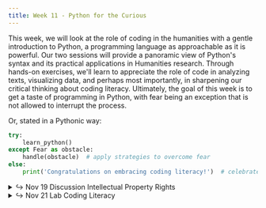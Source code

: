 ```yaml
---
title: Week 11 - Python for the Curious
---
```


This week, we will look at the role of coding in the humanities with a gentle introduction to Python, a programming language as approachable as it is powerful. Our two sessions will provide a panoramic view of Python's syntax and its practical applications in Humanities research. Through hands-on exercises, we'll learn to appreciate the role of code in analyzing texts, visualizing data, and perhaps most importantly, in sharpening our critical thinking about coding literacy. Ultimately, the goal of this week is to get a taste of programming in Python, with fear being an exception that is not allowed to interrupt the process.

Or, stated in a Pythonic way:

```python
try:
    learn_python()
except Fear as obstacle:
    handle(obstacle)  # apply strategies to overcome fear
else:
    print('Congratulations on embracing coding literacy!')  # celebrate
```

<details>
  <summary class="session-summary">
    <span class="arrow">↪</span>
    <span class="date-label">Nov 19</span>
    <span class="label label-blue">Discussion</span>
    <span class="session-title">Intellectual Property Rights</span>
  </summary>
  <div markdown="1">
- Slides (_coming soon!_)
<!-- - Pre-Class Reading (<span style="color: #FA795A;">no Perusall annotations or reflection required!</span>): -->
  <!-- - [Haggerty, Kenneth. “Intellectual Property Guidelines for the Digital Humanities.”](https://app.perusall.com/courses/introdh24/haggerty_2020_intellectual-property-guidelines-for-the-digital-humanities) _Routledge International Handbook of Research Methods in Digital Humanities_, edited by Kristen Schuster and Stuart Dunn, Routledge, 2020, pp. 428–40. -->
  <!-- - [Lerner, Ben. “The Hofmann Wobble. Wikipedia and the Problem of Historical Memory.”](https://app.perusall.com/courses/introdh24/lerner_2023_the-hofmann-wobble2-copy) _Harper’s Magazine_, vol. 347, no. 2083, Dec. 2023, pp. 23–32. -->
  <!-- - **Post your reflection in the** <a href="https://introtodh-fall2024.slack.com/archives/C07JYA7QTM0" style="color: #ee6374;">**#reflections** </a>**channel on Slack** <a style="color: #ee6374;">**no later than 11:59PM on the day before our class.**</a> -->
</div>
</details>

<details>
  <summary class="session-summary">
    <span class="arrow">↪</span>
    <span class="date-label">Nov 21</span>
    <span class="label label-red">Lab</span>
    <span class="session-title">Coding Literacy</span>
  </summary>
  <div markdown="1">
  - Notebook (_coming soon!_)
<!-- - Pre-Class Reflection: -->
  <!-- - [Schmidt, Benjamin M. “Do Digital Humanists Need to Understand Algorithms?”](https://app.perusall.com/courses/introdh24/schmidt_2016_do-digital-humanists-need-to-understand-algorithms) _Debates in the Digital Humanities_, vol. 53, 2016. -->
  <!-- - [Vee, Annette. “Introduction. Computer Programming as Literacy.”](https://app.perusall.com/courses/introdh24/vee-2017-introduction-computer-programming-as-literacy) _Coding Literacy: How Computer Programming Is Changing Writing_, The MIT Press, 2017. -->
  <!-- - **Post your reflection in the** <a href="https://introtodh-fall2024.slack.com/archives/C07JYA7QTM0" style="color: #ee6374;">**#reflections** </a>**channel on Slack** <a style="color: #ee6374;">**no later than 11:59PM on the day before our class.**</a> -->
</div>
</details>

<!-- <details>
  <summary class="session-summary">
    <span class="arrow">↪</span>
    <span class="date-label">Apr 18</span>
    <span class="label label-red">Lab</span>
    <span class="session-title">Coding Literacy, pt. 2</span>
  </summary>
  <div markdown="1">
- Slides (_coming soon_)
- Pre-Class Reflection
</div>
</details> -->